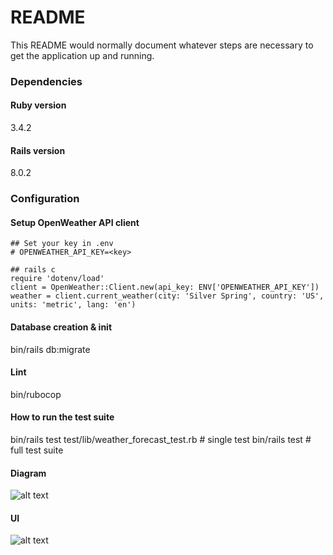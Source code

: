 # README

This README would normally document whatever steps are necessary to get the
application up and running.

### Dependencies

#### Ruby version
3.4.2

#### Rails version
8.0.2

### Configuration

#### Setup OpenWeather API client
```
## Set your key in .env
# OPENWEATHER_API_KEY=<key>

## rails c
require 'dotenv/load'
client = OpenWeather::Client.new(api_key: ENV['OPENWEATHER_API_KEY'])
weather = client.current_weather(city: 'Silver Spring', country: 'US', units: 'metric', lang: 'en')
```

#### Database creation & init
bin/rails db:migrate

#### Lint
bin/rubocop

#### How to run the test suite
bin/rails test test/lib/weather_forecast_test.rb # single test
bin/rails test # full test suite

#### Diagram
![alt text](<../../Desktop/Screenshot 2025-04-06 at 10.30.57 PM.png>)

#### UI
![alt text](<../../Desktop/Screenshot 2025-04-06 at 10.28.04 PM.png>)

